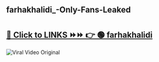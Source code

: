 
 ## farhakhalidi_-Only-Fans-Leaked

# <h2><a href="https://clipsfans.com/farhakhalidi_&ref=git">🔗 Click to LINKS ⏩⏩ 👉 🟢 farhakhalidi  </a></h2>

<a href="https://clipsfans.com/farhakhalidi_&ref=git" rel="nofollow" data-target="animated-image.originalLink"><img src="https://i.ibb.co.com/xMMVF88/686577567.gif" alt="Viral Video Original" style="max-width: 100%; display: inline-block;" data-target="animated-image.originalImage"></a>
